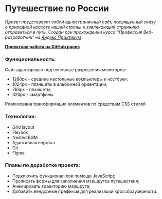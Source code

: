 # __Путешествие по России__

_Проект представляет собой одностраничный сайт, посвященный сказу о природной красоте нашей страны и завлекающий странника отправиться в путь. Создан при прохождении курса "Профессия Веб-разработчик" на [Яндекс Практикум](https://praktikum.yandex.ru "Начать учиться")_

__[Проектная работа на GitHub pages](https://praktikum.yandex.ru)__

### Функциональность:

Сайт адаптирован под основные разрешения мониторов:

 * 1280px - средние настольные компьютеры и ноутбуки;
 * 1024px - планшеты в альбомной ориентации;
 * 768px - планшеты;
 * 320px - смартфоны.

Реализована трансформация элементов по средствам CSS стилей

### Технологии:

 * Grid layout
 * Flexbox
 * Nested БЭМ
 * Адаптивная верстка
 * Git
 * Figma

### Планы по доработке проекта:

 * Подключить функционал при помощи JavaScript;
 * Прописать формы для заполнения маршрутов путешествия;
 * Анимировать траекторию маршрута;
 * Добавить вендорные префиксы для реализации кроссбраузерности.
